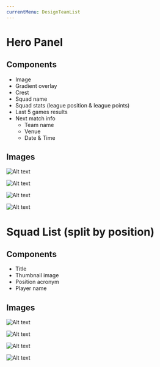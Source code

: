 ```yaml
---
currentMenu: DesignTeamList
---
```

Hero Panel
============

Components
-------------
* Image
* Gradient overlay
* Crest
* Squad name
* Squad stats (league position & league points)
* Last 5 games results
* Next match info
	* Team name
	* Venue
	* Date & Time


Images
-------------
![Alt text](M72_TeamList_Hero_320.png)

![Alt text](M72_TeamList_Hero_640.png)

![Alt text](M72_TeamList_Hero_1004.png)

![Alt text](M72_TeamList_Hero_13664.png)

Squad List (split by position)
============

Components
-------------
* Title
* Thumbnail image
* Position acronym
* Player name


Images
-------------
![Alt text](M72_TeamList_SquadList_320.png)

![Alt text](M72_TeamList_SquadList_640.png)

![Alt text](M72_TeamList_SquadList_1004.png)

![Alt text](M72_TeamList_SquadList_1366.png)

